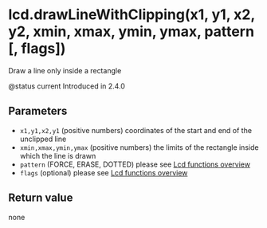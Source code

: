 # lcd.drawLineWithClipping\(x1, y1, x2, y2, xmin, xmax, ymin, ymax, pattern \[, flags\]\)

Draw a line only inside a rectangle

@status current Introduced in 2.4.0

## Parameters

* `x1,y1,x2,y1` \(positive numbers\) coordinates of the start and end of the unclipped line
* `xmin,xmax,ymin,ymax` \(positive numbers\) the limits of the rectangle inside which the line is drawn
* `pattern` \(FORCE, ERASE, DOTTED\) please see [Lcd functions overview](https://github.com/EdgeTX/lua-reference-guide/tree/4528a8bc59edf04ef7d8ea8367b679d1c99f568e/part_iii_-_opentx_lua_api_reference/lcd-functions-less-than-greater-than-luadoc-begin-lcd/lcd_functions-overview.html)
* `flags` \(optional\) please see [Lcd functions overview](https://github.com/EdgeTX/lua-reference-guide/tree/4528a8bc59edf04ef7d8ea8367b679d1c99f568e/part_iii_-_opentx_lua_api_reference/lcd-functions-less-than-greater-than-luadoc-begin-lcd/lcd_functions-overview.html)

## Return value

none

